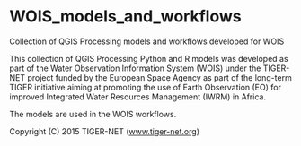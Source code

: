# WOIS_models_and_workflows
Collection of QGIS Processing models and workflows developed for WOIS

This collection of QGIS Processing Python and R models was developed as part of the Water Observation Information System (WOIS) under the TIGER-NET project funded by the European Space Agency as part of the long-term TIGER initiative aiming at promoting the use of Earth Observation (EO) for improved Integrated Water Resources Management (IWRM) in Africa.

The models are used in the WOIS workflows.

Copyright (C) 2015 TIGER-NET (www.tiger-net.org)
